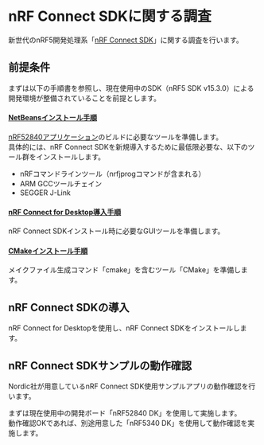 # nRF Connect SDKに関する調査

新世代のnRF5開発処理系「[nRF Connect SDK](https://developer.nordicsemi.com/nRF_Connect_SDK/doc/latest/nrf/index.html)」に関する調査を行います。

## 前提条件

まずは以下の手順書を参照し、現在使用中のSDK（nRF5 SDK v15.3.0）による開発環境が整備されていることを前提とします。

#### [NetBeansインストール手順](../../nRF5_SDK_v15.3.0/NETBEANSINST.md)
[nRF52840アプリケーション](../../nRF5_SDK_v15.3.0/README.md)のビルドに必要なツールを準備します。<br>
具体的には、nRF Connect SDKを新規導入するために最低限必要な、以下のツール群をインストールします。
- nRFコマンドラインツール（nrfjprogコマンドが含まれる）
- ARM GCCツールチェイン
- SEGGER J-Link

#### [nRF Connect for Desktop導入手順](../../nRF5_SDK_v15.3.0/NRFCONNECTINST.md)
nRF Connect SDKインストール時に必要なGUIツールを準備します。

#### [CMakeインストール手順](../../Research/nRFCnctSDK_v1.4.99/INSTALLCMAKE.md)
メイクファイル生成コマンド「cmake」を含むツール「CMake」を準備します。

## nRF Connect SDKの導入

nRF Connect for Desktopを使用し、nRF Connect SDKをインストールします。

## nRF Connect SDKサンプルの動作確認

Nordic社が用意しているnRF Connect SDK使用サンプルアプリの動作確認を行います。<br>

まずは現在使用中の開発ボード「nRF52840 DK」を使用して実施します。<br>
動作確認OKであれば、別途用意した「nRF5340 DK」を使用して動作確認を実施します。
